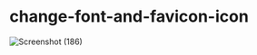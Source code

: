 # change-font-and-favicon-icon
![Screenshot (186)](https://user-images.githubusercontent.com/113104316/195964359-9fbc7890-5195-46e8-a843-34a3d48da292.png)
